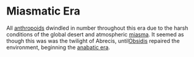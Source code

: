 # Miasmatic Era

All [anthropoids](../../inhabitants/anthropoids/introduction.md) dwindled in number throughout this era due to the harsh conditions of the global desert and atmospheric [miasma](../../miasma.md). It seemed as though this was was the twilight of Abrecis, until[Obsidis](../../inhabitants/deities/obsidis.md) repaired the environment, beginning the [anabatic era](anabatic.md).